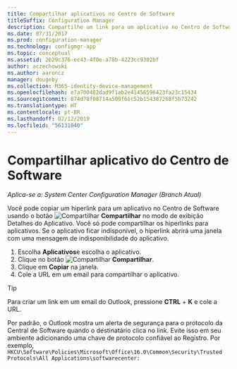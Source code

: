```yaml
---
title: Compartilhar aplicativos no Centro de Software
titleSuffix: Configuration Manager
description: Compartilhe um link para um aplicativo no Centro de Softwares no System Center Configuration Manager.
ms.date: 07/31/2017
ms.prod: configuration-manager
ms.technology: configmgr-app
ms.topic: conceptual
ms.assetid: 2629c376-ec43-4f0e-a78b-4223cc9302bf
author: aczechowski
ms.author: aaroncz
manager: dougeby
ms.collection: M365-identity-device-management
ms.openlocfilehash: e7a700482dad9f1ab2e41456596423fa23c15434
ms.sourcegitcommit: 874d78f08714a509f61c52b154387268f5b73242
ms.translationtype: HT
ms.contentlocale: pt-BR
ms.lasthandoff: 02/12/2019
ms.locfileid: "56131040"
---
```

# <a name="share-an-application-from-software-center"></a>Compartilhar aplicativo do Centro de Software

*Aplica-se a: System Center Configuration Manager (Branch Atual)* <!-- 1706 -->

Você pode copiar um hiperlink para um aplicativo no Centro de Software usando o botão ![Compartilhar](media/share15.png) **Compartilhar** no modo de exibição Detalhes do Aplicativo. Você só pode compartilhar os hiperlinks para aplicativos. Se o aplicativo ficar indisponível, o hiperlink abrirá uma janela com uma mensagem de indisponibilidade do aplicativo.

1. Escolha **Aplicativos**e escolha o aplicativo.
2. Clique no botão ![Compartilhar](media/share15.png) **Compartilhar**.
3. Clique em **Copiar** na janela.
4. Cole a URL em um email para compartilhar o aplicativo.  

> [!TIP]  
>  Para criar um link em um email do Outlook, pressione **CTRL** + **K** e cole a URL.  
>  
> Por padrão, o Outlook mostra um alerta de segurança para o protocolo da Central de Software quando o destinatário clica no link. Evite isso em seu ambiente adicionando uma chave de protocolo confiável ao Registro. Por exemplo, `HKCU\Software\Policies\Microsoft\Office\16.0\Common\Security\Trusted Protocols\All Applications\softwarecenter:`  
